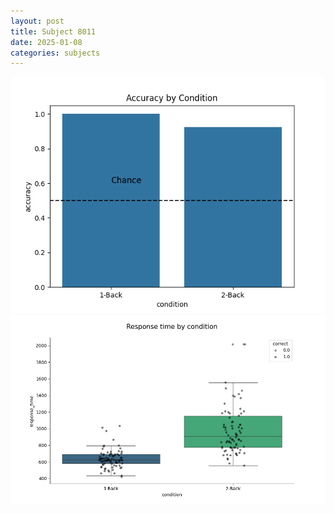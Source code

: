 ```yaml
---
layout: post
title: Subject 8011
date: 2025-01-08
categories: subjects
---
```


![](data/8011/run-28/8011_ATS_acc.png)
![](data/8011/run-28/8011_ATS_rt.png)
